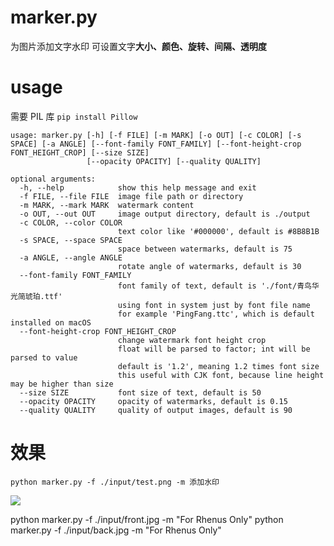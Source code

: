 # marker.py

为图片添加文字水印
可设置文字**大小、颜色、旋转、间隔、透明度**

# usage

需要 PIL 库 `pip install Pillow`

```
usage: marker.py [-h] [-f FILE] [-m MARK] [-o OUT] [-c COLOR] [-s SPACE] [-a ANGLE] [--font-family FONT_FAMILY] [--font-height-crop FONT_HEIGHT_CROP] [--size SIZE]
                 [--opacity OPACITY] [--quality QUALITY]

optional arguments:
  -h, --help            show this help message and exit
  -f FILE, --file FILE  image file path or directory
  -m MARK, --mark MARK  watermark content
  -o OUT, --out OUT     image output directory, default is ./output
  -c COLOR, --color COLOR
                        text color like '#000000', default is #8B8B1B
  -s SPACE, --space SPACE
                        space between watermarks, default is 75
  -a ANGLE, --angle ANGLE
                        rotate angle of watermarks, default is 30
  --font-family FONT_FAMILY
                        font family of text, default is './font/青鸟华光简琥珀.ttf'
                        using font in system just by font file name
                        for example 'PingFang.ttc', which is default installed on macOS
  --font-height-crop FONT_HEIGHT_CROP
                        change watermark font height crop
                        float will be parsed to factor; int will be parsed to value
                        default is '1.2', meaning 1.2 times font size
                        this useful with CJK font, because line height may be higher than size
  --size SIZE           font size of text, default is 50
  --opacity OPACITY     opacity of watermarks, default is 0.15
  --quality QUALITY     quality of output images, default is 90
```

# 效果

`python marker.py -f ./input/test.png -m 添加水印`

![](/output/test.png?raw=true)



python marker.py -f ./input/front.jpg -m "For Rhenus Only"
python marker.py -f ./input/back.jpg -m "For Rhenus Only"